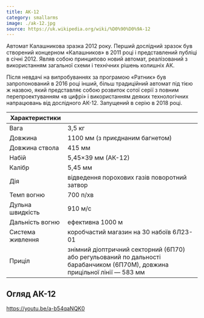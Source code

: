 ```yaml
---
title: АК-12
category: smallarms
image: ./ak-12.jpg
source: https://uk.wikipedia.org/wiki/%D0%90%D0%9A-12
---
```


Автомат Калашникова зразка 2012 року. Перший дослідний зразок був створений концерном «Калашников» в 2011 році і представлений публіці в січні 2012. Являв собою принципово новий автомат, реалізований з використанням загальної схеми і технічних рішень колишніх АК.

Після невдачі на випробуваннях за програмою «Ратник» був запропонований в 2016 році інший, більш традиційний автомат під тією ж назвою, який представляє собою розвиток сотої серії з повним перепроектуванням «в цифрі» і використанням деяких технологічних напрацювань від дослідного АК-12. Запущений в серію в 2018 році.

| Характеристики   |                                                                                                                            |
| ---------------- | -------------------------------------------------------------------------------------------------------------------------- |
| Вага             | 3,5 кг                                                                                                                     |
| Довжина          | 1100 мм (з приєднаним багнетом)                                                                                            |
| Довжина ствола   | 415 мм                                                                                                                     |
| Набій            | 5,45×39 мм (АК-12)                                                                                                         |
| Калібр           | 5,45 мм                                                                                                                    |
| Дія              | відведення порохових газів поворотний затвор                                                                               |
| Темп вогню       | 700 п/хв                                                                                                                   |
| Дульна швидкість | 910 м/с                                                                                                                    |
| Дальність вогню  | ефективна 1000 м                                                                                                           |
| Система живлення | коробчастий магазин на 30 набоїв 6Л23-01                                                                                   |
| Приціл           | знімний діоптричний секторний (6П70) або регульований по дальності барабанчиком (6П70М), довжина прицільної лінії — 583 мм |

## Огляд АК-12

https://youtu.be/a-b54qaNQK0
